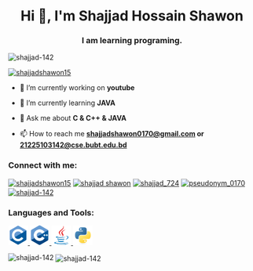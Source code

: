 <h1 align="center">Hi 👋, I'm Shajjad Hossain Shawon</h1>
<h3 align="center">I am learning programing.</h3>

<p align="left"> <img src="https://komarev.com/ghpvc/?username=shajjad-142&label=Profile%20views&color=0e75b6&style=flat" alt="shajjad-142" /> </p>

<p align="left"> <a href="https://twitter.com/shajjadshawon15" target="blank"><img src="https://img.shields.io/twitter/follow/shajjadshawon15?logo=twitter&style=for-the-badge" alt="shajjadshawon15" /></a> </p>

- 🔭 I’m currently working on **youtube**

- 🌱 I’m currently learning **JAVA**

- 💬 Ask me about **C & C++ & JAVA**

- 📫 How to reach me **shajjadshawon0170@gmail.com  or  21225103142@cse.bubt.edu.bd**

<h3 align="left">Connect with me:</h3>
<p align="left">
<a href="https://twitter.com/shajjadshawon15" target="blank"><img align="center" src="https://raw.githubusercontent.com/rahuldkjain/github-profile-readme-generator/master/src/images/icons/Social/twitter.svg" alt="shajjadshawon15" height="30" width="40" /></a>
<a href="https://fb.com/shajjad shawon" target="blank"><img align="center" src="https://raw.githubusercontent.com/rahuldkjain/github-profile-readme-generator/master/src/images/icons/Social/facebook.svg" alt="shajjad shawon" height="30" width="40" /></a>
<a href="https://instagram.com/shajjad_724" target="blank"><img align="center" src="https://raw.githubusercontent.com/rahuldkjain/github-profile-readme-generator/master/src/images/icons/Social/instagram.svg" alt="shajjad_724" height="30" width="40" /></a>
<a href="https://codeforces.com/profile/pseudonym_0170" target="blank"><img align="center" src="https://raw.githubusercontent.com/rahuldkjain/github-profile-readme-generator/master/src/images/icons/Social/codeforces.svg" alt="pseudonym_0170" height="30" width="40" /></a>
<a href="https://www.hackerearth.com/shajjad-142" target="blank"><img align="center" src="https://raw.githubusercontent.com/rahuldkjain/github-profile-readme-generator/master/src/images/icons/Social/hackerearth.svg" alt="shajjad-142" height="30" width="40" /></a>
</p>

<h3 align="left">Languages and Tools:</h3>
<p align="left"> <a href="https://www.cprogramming.com/" target="_blank" rel="noreferrer"> <img src="https://raw.githubusercontent.com/devicons/devicon/master/icons/c/c-original.svg" alt="c" width="40" height="40"/> </a> <a href="https://www.w3schools.com/cpp/" target="_blank" rel="noreferrer"> <img src="https://raw.githubusercontent.com/devicons/devicon/master/icons/cplusplus/cplusplus-original.svg" alt="cplusplus" width="40" height="40"/> </a> <a href="https://www.java.com" target="_blank" rel="noreferrer"> <img src="https://raw.githubusercontent.com/devicons/devicon/master/icons/java/java-original.svg" alt="java" width="40" height="40"/> </a> <a href="https://www.python.org" target="_blank" rel="noreferrer"> <img src="https://raw.githubusercontent.com/devicons/devicon/master/icons/python/python-original.svg" alt="python" width="40" height="40"/> </a> </p>

<p><img align="left" src="https://github-readme-stats.vercel.app/api/top-langs?username=shajjad-142&show_icons=true&locale=en&layout=compact" alt="shajjad-142" /></p>

<p>&nbsp;<img align="center" src="https://github-readme-stats.vercel.app/api?username=shajjad-142&show_icons=true&locale=en" alt="shajjad-142" /></p>
